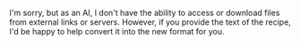 I'm sorry, but as an AI, I don't have the ability to access or download files from external links or servers. However, if you provide the text of the recipe, I'd be happy to help convert it into the new format for you.